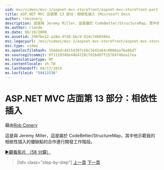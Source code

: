 ```yaml
---
uid: mvc/videos/mvc-1/aspnet-mvc-storefront/aspnet-mvc-storefront-part-13-dependency-injection
title: ASP.NET MVC 店面第 13 部分：相依性插入 |Microsoft Docs
author: robconery
description: 這是與 Jeremy Miller，這是屬於 CodeBetter/StructureMap，其中他示範我的相依性插入的優缺點的合作進行開發工作階段。
ms.author: riande
ms.date: 06/19/2008
ms.assetid: 296fbe12-a28a-4fd8-bbc9-d1dc7468566a
msc.legacyurl: /mvc/videos/mvc-1/aspnet-mvc-storefront/aspnet-mvc-storefront-part-13-dependency-injection
msc.type: video
ms.openlocfilehash: 3560adc48154307c66c5641a64c8008aa76a8bd7
ms.sourcegitcommit: 0f1119340e4464720cfd16d0ff15764746ea1fea
ms.translationtype: MT
ms.contentlocale: zh-TW
ms.lasthandoff: 04/17/2019
ms.locfileid: "59411536"
---
```

# <a name="aspnet-mvc-storefront-part-13-dependency-injection"></a>ASP.NET MVC 店面第 13 部分：相依性插入

藉由[Rob Conery](https://github.com/robconery)

這是與 Jeremy Miller，這是屬於 CodeBetter/StructureMap，其中他示範我的相依性插入的優缺點的合作進行開發工作階段。

[&#9654;觀看影片 （58 分鐘）](https://channel9.msdn.com/Blogs/ASP-NET-Site-Videos/aspnet-mvc-storefront-part-13-dependency-injection)

> [!div class="step-by-step"]
> [上一頁](aspnet-mvc-storefront-part-12-mocking.md)
> [下一頁](aspnet-mvc-storefront-part-14-rich-client-interaction.md)
